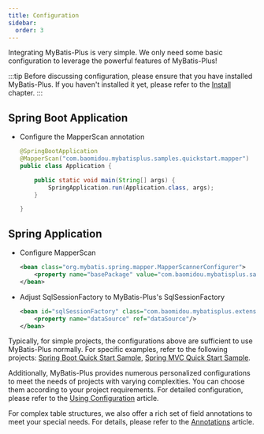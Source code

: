 ```yaml
---
title: Configuration
sidebar:
  order: 3
---
```


Integrating MyBatis-Plus is very simple. We only need some basic configuration to leverage the powerful features of MyBatis-Plus!

:::tip
Before discussing configuration, please ensure that you have installed MyBatis-Plus. If you haven't installed it yet, please refer to the [Install](/getting-started/install) chapter.
:::

## Spring Boot Application

- Configure the MapperScan annotation

  ```java {2}
  @SpringBootApplication
  @MapperScan("com.baomidou.mybatisplus.samples.quickstart.mapper")
  public class Application {

      public static void main(String[] args) {
          SpringApplication.run(Application.class, args);
      }

  }
  ```

## Spring Application

- Configure MapperScan

  ```xml {2}
  <bean class="org.mybatis.spring.mapper.MapperScannerConfigurer">
      <property name="basePackage" value="com.baomidou.mybatisplus.samples.quickstart.mapper"/>
  </bean>
  ```

- Adjust SqlSessionFactory to MyBatis-Plus's SqlSessionFactory

  ```xml {1}
  <bean id="sqlSessionFactory" class="com.baomidou.mybatisplus.extension.spring.MybatisSqlSessionFactoryBean">
      <property name="dataSource" ref="dataSource"/>
  </bean>
  ```

Typically, for simple projects, the configurations above are sufficient to use MyBatis-Plus normally. For specific examples, refer to the following projects: [Spring Boot Quick Start Sample](https://github.com/baomidou/mybatis-plus-samples/tree/master/mybatis-plus-sample-quickstart), [Spring MVC Quick Start Sample](https://github.com/baomidou/mybatis-plus-samples/tree/master/mybatis-plus-sample-quickstart-springmvc).

Additionally, MyBatis-Plus provides numerous personalized configurations to meet the needs of projects with varying complexities. You can choose them according to your project requirements. For detailed configuration, please refer to the [Using Configuration](/en/reference/) article.

For complex table structures, we also offer a rich set of field annotations to meet your special needs. For details, please refer to the [Annotations](/en/reference/annotation/) article.
